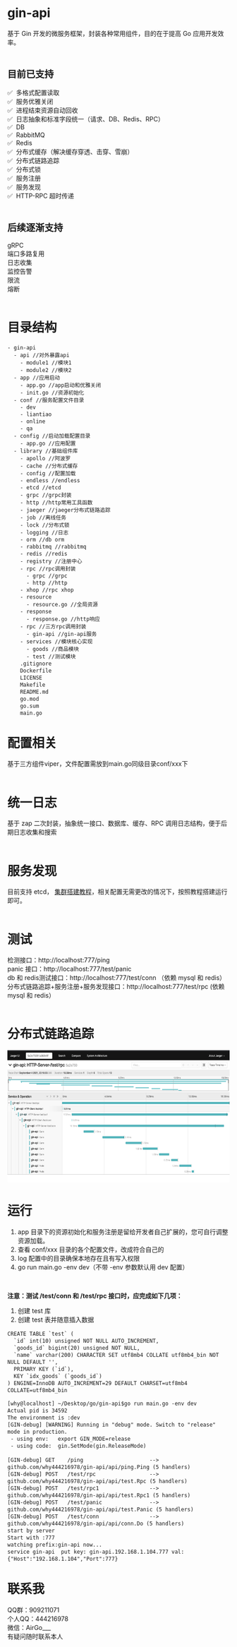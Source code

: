 <!--
 * @Descripttion:
 * @Author: weihaoyu
-->

# gin-api
基于 Gin 开发的微服务框架，封装各种常用组件，目的在于提高 Go 应用开发效率。
<br><br>

## 目前已支持
✅ &nbsp;多格式配置读取
<br>
✅ &nbsp;服务优雅关闭
<br>
✅ &nbsp;进程结束资源自动回收
<br>
✅ &nbsp;日志抽象和标准字段统一（请求、DB、Redis、RPC）
<br>
✅ &nbsp;DB
<br>
✅ &nbsp;RabbitMQ
<br>
✅ &nbsp;Redis
<br>
✅ &nbsp;分布式缓存（解决缓存穿透、击穿、雪崩）
<br>
✅ &nbsp;分布式链路追踪
<br>
✅ &nbsp;分布式锁
<br>
✅ &nbsp;服务注册
<br>
✅ &nbsp;服务发现
<br>
✅ &nbsp;HTTP-RPC 超时传递
<br><br>

## 后续逐渐支持
gRPC
<br>
端口多路复用
<br>
日志收集
<br>
监控告警
<br>
限流
<br>
熔断
<br><br>

# 目录结构
```
- gin-api 
  - api //对外暴露api
    - module1 //模块1
    - module2 //模块2
  - app //应用启动
    - app.go //app启动和优雅关闭
    - init.go //资源初始化
  - conf //服务配置文件目录
    - dev
    - liantiao
    - online
    - qa
  - config //启动加载配置目录
    - app.go //应用配置
  - library //基础组件库
    - apollo //阿波罗
    - cache //分布式缓存
    - config //配置加载
    - endless //endless
    - etcd //etcd
    - grpc //grpc封装
    - http //http常用工具函数
    - jaeger //jaeger分布式链路追踪
    - job //离线任务
    - lock //分布式锁
    - logging //日志
    - orm //db orm
    - rabbitmq //rabbitmq
    - redis //redis
    - registry //注册中心
    - rpc //rpc调用封装
      - grpc //grpc
      - http //http
    - xhop //rpc xhop
    - resource
      - resource.go //全局资源
    - response
      - response.go //http响应
    - rpc //三方rpc调用封装
      - gin-api //gin-api服务
    - services //模块核心实现
      - goods //商品模块
      - test //测试模块
    .gitignore
    Dockerfile
    LICENSE
    Makefile
    README.md
    go.mod
    go.sum
    main.go
```

# 配置相关
基于三方组件viper，文件配置需放到main.go同级目录conf/xxx下
<br><br>

# 统一日志
基于 zap 二次封装，抽象统一接口、数据库、缓存、RPC 调用日志结构，便于后期日志收集和搜索
<br><br>

# 服务发现
目前支持 etcd， <a href="https://success.blog.csdn.net/article/details/119827014">集群搭建教程</a>，相关配置无需更改的情况下，按照教程搭建运行即可。
<br><br>

# 测试
检测接口：http://localhost:777/ping 
<br>
panic 接口：http://localhost:777/test/panic
<br>
db 和 redis测试接口：http://localhost:777/test/conn （依赖 mysql 和 redis）
<br>
分布式链路追踪+服务注册+服务发现接口：http://localhost:777/test/rpc (依赖 mysql 和 redis）
<br><br>


# 分布式链路追踪
<img src="https://github.com/why444216978/images/blob/master/jaeger.png" width="800" height="300" alt="jaeger"/>
<br>

# 运行
1. app 目录下的资源初始化和服务注册是留给开发者自己扩展的，您可自行调整资源加载。
2. 查看 conf/xxx 目录的各个配置文件，改成符合自己的
3. log 配置中的目录确保本地存在且有写入权限
4. go run main.go -env dev（不带 -env 参数默认用 dev 配置）
<br>


**注意：测试 /test/conn 和 /test/rpc 接口时，应完成如下几项：**
1. 创建 test 库
2. 创建 test 表并随意插入数据
```
CREATE TABLE `test` (
  `id` int(10) unsigned NOT NULL AUTO_INCREMENT,
  `goods_id` bigint(20) unsigned NOT NULL,
  `name` varchar(200) CHARACTER SET utf8mb4 COLLATE utf8mb4_bin NOT NULL DEFAULT '',
  PRIMARY KEY (`id`),
  KEY `idx_goods` (`goods_id`)
) ENGINE=InnoDB AUTO_INCREMENT=29 DEFAULT CHARSET=utf8mb4 COLLATE=utf8mb4_bin 
```

```
[why@localhost] ~/Desktop/go/gin-api$go run main.go -env dev
Actual pid is 34592
The environment is :dev
[GIN-debug] [WARNING] Running in "debug" mode. Switch to "release" mode in production.
 - using env:   export GIN_MODE=release
 - using code:  gin.SetMode(gin.ReleaseMode)

[GIN-debug] GET    /ping                     --> github.com/why444216978/gin-api/api/ping.Ping (5 handlers)
[GIN-debug] POST   /test/rpc                 --> github.com/why444216978/gin-api/api/test.Rpc (5 handlers)
[GIN-debug] POST   /test/rpc1                --> github.com/why444216978/gin-api/api/test.Rpc1 (5 handlers)
[GIN-debug] POST   /test/panic               --> github.com/why444216978/gin-api/api/test.Panic (5 handlers)
[GIN-debug] POST   /test/conn                --> github.com/why444216978/gin-api/api/conn.Do (5 handlers)
start by server
Start with :777
watching prefix:gin-api now...
service gin-api  put key: gin-api.192.168.1.104.777 val: {"Host":"192.168.1.104","Port":777}
```

# 联系我
QQ群：909211071
<br>
个人QQ：444216978
<br>
微信：AirGo___
<br>
有疑问随时联系本人
<br>
